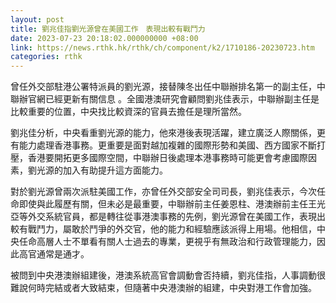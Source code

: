 ```yaml
---
layout: post
title: 劉兆佳指劉光源曾在美國工作　表現出較有戰鬥力
date: 2023-07-23 20:18:02.000000000 +08:00
link: https://news.rthk.hk/rthk/ch/component/k2/1710186-20230723.htm
categories: rthk
---
```


曾任外交部駐港公署特派員的劉光源，接替陳冬出任中聯辦排名第一的副主任，中聯辦官網已經更新有關信息 。全國港澳研究會顧問劉兆佳表示，中聯辦副主任是比較重要的位置，中央找比較資深的官員去擔任是理所當然。

劉兆佳分析，中央看重劉光源的能力，他來港後表現活躍，建立廣泛人際關係，更有能力處理香港事務。更重要是面對越加複雜的國際形勢和美國、西方國家不斷打壓，香港要開拓更多國際空間，中聯辦日後處理本港事務時可能更會考慮國際因素，劉光源的加入有助提升這方面能力。

對於劉光源曾兩次派駐美國工作，亦曾任外交部安全司司長，劉兆佳表示，今次任命即使與此履歷有關，但未必是最重要，中聯辦前主任姜恩柱、港澳辦前主任王光亞等外交系統官員，都是轉往從事港澳事務的先例，劉光源曾在美國工作，表現出較有戰鬥力，屬敢於鬥爭的外交官，他的能力和經驗應該派得上用場。他相信，中央任命高層人士不單看有關人士過去的專業，更視乎有無政治和行政管理能力，因此高官通常是通才。

被問到中央港澳辦組建後，港澳系統高官會調動會否持續，劉兆佳指，人事調動很難說何時完結或者大致結束，但隨著中央港澳辦的組建，中央對港工作會加強。

